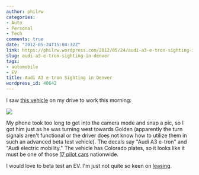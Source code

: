 ```yaml
---
author: philrw
categories:
- Auto
- Personal
- Tech
comments: true
date: "2012-05-24T15:04:32Z"
link: https://philrw.wordpress.com/2012/05/24/audi-a3-e-tron-sighting-in-denver/
slug: audi-a3-e-tron-sighting-in-denver
tags:
- automobile
- EV
title: Audi A3 e-tron Sighting in Denver
wordpress_id: 40642
---
```


I saw [this vehicle](http://www.engadget.com/2012/02/28/audi-comes-clean-on-a3-e-tron-pilot-program-electric-mobility-c/) on my drive to work this morning:

![](/images/2012-05-24-audi-a3-e-tron.jpg)

My phone took too long to get into the camera mode and snap a pic, so I got him just as he was turning west towards Golden (apparently the turn signals aren't functional or the driver does not know how to utilize them in such an advanced beta test vehicle). The decals say "Audi A3 e-tron" and "Audi electric mobility." The vehicle has Colorado plates, so it looks like it must be one of those [17 pilot cars](http://www.thedetroitbureau.com/2012/02/audi-bringing-a3-e-tron-battery-car-to-u-s/) nationwide.

I would love to beta test an EV. I'm just not quite so keen on [leasing](http://www.extremetech.com/extreme/120727-audi-a3-e-tron-electric-car-pilot-progam).

